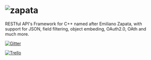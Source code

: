 ![zapata](http://dfz.pt/~naazgull/logo_zapata_1000x600.png)
================================

RESTful API's Framework for C++ named after Emiliano Zapata, with support for JSON, field filtering, object embeding, OAuth2.0, OAth and much more.

[![Gitter](https://badges.gitter.im/Join%20Chat.svg)](https://gitter.im/naazgull/zapata?utm_source=badge&utm_medium=badge&utm_campaign=pr-badge)

[![Trello](https://d2k1ftgv7pobq7.cloudfront.net/meta/u/res/images/c13d1cd96a2cff30f0460a5e1860c5ea/header-logo-blue.svg)](https://trello.com/b/wD0PvV0H/github-com-naazgull-zapata)

